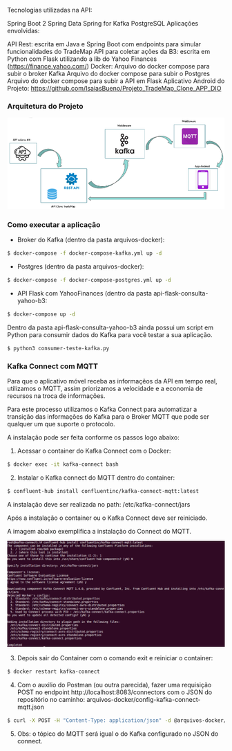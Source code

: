 Tecnologias utilizadas na API:

Spring Boot 2
Spring Data
Spring for Kafka
PostgreSQL
Aplicações envolvidas:

API Rest: escrita em Java e Spring Boot com endpoints para simular funcionalidades do TradeMap
API para coletar ações da B3: escrita em Python com Flask utilizando a lib do Yahoo Finances (https://finance.yahoo.com/)
Docker:
Arquivo do docker compose para subir o broker Kafka
Arquivo do docker compose para subir o Postgres
Arquivo do docker compose para subir a API em Flask
Aplicativo Android do Projeto: https://github.com/IsaiasBueno/Projeto_TradeMap_Clone_APP_DIO
  
### Arquitetura do Projeto
![alt text](https://github.com/IsaiasBueno/Projeto_TradeMap_Clone_DIO/blob/master/arquitetura-projeto%20(1).png)

### Como executar a aplicação

- Broker do Kafka (dentro da pasta arquivos-docker):
```sh
$ docker-compose -f docker-compose-kafka.yml up -d
```
- Postgres (dentro da pasta arquivos-docker):
```sh
$ docker-compose -f docker-compose-postgres.yml up -d
```
- API Flask com YahooFinances (dentro da pasta api-flask-consulta-yahoo-b3:
```sh
$ docker-compose up -d
```
Dentro da pasta api-flask-consulta-yahoo-b3 ainda possui um script em Python para consumir dados do Kafka para você testar a sua aplicação.
```sh
$ python3 consumer-teste-kafka.py
```

### Kafka Connect com MQTT

Para que o aplicativo móvel receba as informaçẽos da API em tempo real, utilizamos o MQTT, assim priorizamos a velocidade e a economia de recursos na troca de informações.

Para este processo utilizamos o Kafka Connect para automatizar a transição das informações do Kafka para o Broker MQTT que pode ser qualquer um que suporte o protocolo.

A instalação pode ser feita conforme os passos logo abaixo:
1. Acessar o container do Kafka Connect com o Docker:
```sh
$ docker exec -it kafka-connect bash
```
2. Instalar o Kafka connect do MQTT dentro do container:
```sh
$ confluent-hub install confluentinc/kafka-connect-mqtt:latest
```

A instalação deve ser realizada no path: /etc/kafka-connect/jars

Após a instalação o container ou o Kafka Connect deve ser reiniciado.

A imagem abaixo exemplifica a instalação do Connect do MQTT.

![alt text](https://github.com/IsaiasBueno/Projeto_TradeMap_Clone_DIO/blob/master/install-kafka-connect-mqtt.png)

3. Depois sair do Container com o comando exit e reiniciar o container:
```sh
$ docker restart kafka-connect
```

4. Com o auxilio do Postman (ou outra parecida), fazer uma requisição POST no endpoint http://localhost:8083/connectors com o JSON do repositório no caminho: arquivos-docker/config-kafka-connect-mqtt.json
```sh
$ curl -X POST -H "Content-Type: application/json" -d @arquivos-docker/config-kafka-connect-mqtt.json http://localhost:8083/connectors
```

5. Obs: o tópico do MQTT será igual o do Kafka configurado no JSON do connect.

